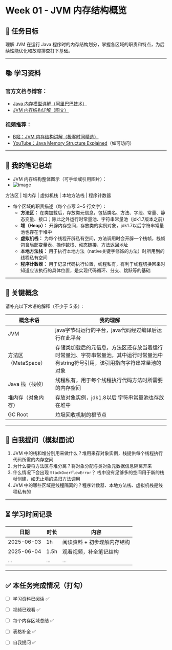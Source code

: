 # Week 01 - JVM 内存结构概览

## 📌 任务目标

理解 JVM 在运行 Java 程序时的内存结构划分，掌握各区域的职责和特点，为后续性能优化和故障排查打下基础。

---

## 📚 学习资料

### 官方文档与博客：

- [Java 内存模型详解（阿里巴巴技术）](https://developer.aliyun.com/article/783606)
- [JVM 内存结构详解（图文）](https://www.cnblogs.com/ityouknow/p/12872845.html)

### 视频推荐：

- [B站：JVM 内存结构讲解（极客时间精选）](https://www.bilibili.com/video/BV1Xv411c7RN/)
- [YouTube：Java Memory Structure Explained](https://www.youtube.com/watch?v=Ej_02ICOIgs)（如可访问）

---

## 🧠 我的笔记总结

- JVM 内存结构整体图示（可手绘或引用图片）：
- ![image](https://github.com/user-attachments/assets/b462b79b-9c05-43ff-a195-32899f69d9a3)


方法区 | 堆内存 | 虚拟机栈 | 本地方法栈 | 程序计数器


- 每个区域的职责描述（每个点写 3~5 行文字）：
  - **方法区：** 在类加载后，存放类元信息，包括类名、方法、字段、常量、静态变量、接口；除此之外运行时常量池、字符串常量池（jdk1.7版本之前）
  - **堆（Heap）：** 开辟内存空间，存放类的实例对象，jdk1.7以后字符串常量池也存在于堆中
  - **虚拟机栈：** 为每个线程开辟私有空间，方法调用时会开辟一个栈帧，栈帧包含局部变量表、操作数栈、动态链接、方法返回地址
  - **本地方法栈：** 用于执行本地方法（native关键字修饰的方法）时所用到的线程私有空间
  - **程序计数器：** 用于记录代码执行位置，线程私有，有利于线程切换回来时知道应该执行的具体位置，是实现代码循环、分支、跳跃等的基础

---

## 📌 关键概念

请补充以下术语的解释（不少于 5 条）：

| 概念术语         | 我的理解                                       |
|------------------|------------------------------------------------|
| JVM              | java字节码运行的平台，java代码经过编译后运行在此平台                                             |
| 方法区（MetaSpace） |  存储类加载后的元信息，方法区还存放当着运行时常量池、字符串常量池，其中运行时常量池中有string符号引用，该引用指向字符串常量池的对象                                              |
| Java 栈（栈帧）     |   线程私有，用于每个线程执行代码方法时所需要的内存空间                                             |
| 堆内存（对象内存） |     存放对象实例，jdk1.8以后 字符串常量池也存放在堆中                                           |
| GC Root          |    垃圾回收机制的根节点                                            |

---

## 🧪 自我提问（模拟面试）

1. JVM 中的栈和堆分别用来做什么？堆用来存对象实例，栈提供每个线程执行代码所需的内存空间
2. 为什么要将方法区与堆分离？将对象分配与类对象元数据信息隔离开来
3. 什么情况下会出现 `StackOverflowError`？ 栈中没有足够多的空间用于新的栈帧创建，如无止境的递归方法调用
4. JVM 中的哪些区域是线程隔离的？程序计数器、本地方法栈、虚拟机栈是线程私有的

---

## ⏳ 学习时间记录

| 日期       | 时长 | 内容                         |
|------------|------|------------------------------|
| 2025-06-03 | 1h   | 阅读资料 + 初步理解内存结构   |
| 2025-06-04 | 1.5h | 观看视频，补全笔记结构       |
| ...        | ...  | ...                          |

---

## ✅ 本任务完成情况（打勾）

- [ ] 学习资料已阅读 ✅
- [ ] 视频已观看 ✅
- [ ] 每个内存区域总结 ✅
- [ ] 表格补全 ✅
- [ ] 自我提问 ✅


